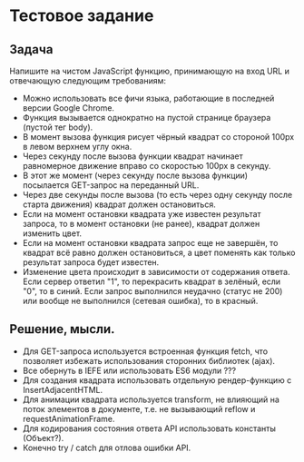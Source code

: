 # Тестовое задание

## Задача  
Напишите на чистом JavaScript функцию, принимающую на вход URL и отвечающую следующим требованиям:
- Можно использовать все фичи языка, работающие в последней версии Google Chrome.
- Функция вызывается однократно на пустой странице браузера (пустой тег body).
- В момент вызова функция рисует чёрный квадрат со стороной 100px в левом верхнем углу окна.
- Через секунду после вызова функции квадрат начинает равномерное движение вправо со скоростью 100px в секунду.
- В этот же момент (через секунду после вызова функции) посылается GET-запрос на переданный URL.
- Через две секунды после вызова (то есть через одну секунду после старта движения) квадрат должен остановиться.
- Если на момент остановки квадрата уже известен результат запроса, то в момент остановки (не ранее), квадрат должен изменить цвет.
- Если на момент остановки квадрата запрос еще не завершён, то квадрат всё равно должен остановиться, а цвет поменять как только результат запроса будет известен.
- Изменение цвета происходит в зависимости от содержания ответа. Если сервер ответил "1", то перекрасить квадрат в зелёный, если "0", то в синий. Если запрос выполнился неудачно (статус не 200) или вообще не выполнился (сетевая ошибка), то в красный.

## Решение, мысли.
- Для GET-запроса используется встроенная функция fetch, что позволяет избежать использования сторонних библиотек (ajax).  
- Все обернуть в IEFE или использовать ES6 модули ???
- Для создания квадрата использовать отдельную рендер-функцию с InsertAdjacentHTML. 
- Для анимации квадрата используется transform, не влияющий на поток элементов в документе, т.е. не вызывающий reflow
  и requestAnimationFrame.  
- Для кодирования состояния ответа API использовать константы (Объект?).
- Конечно try / catch для отлова ошибки API.

